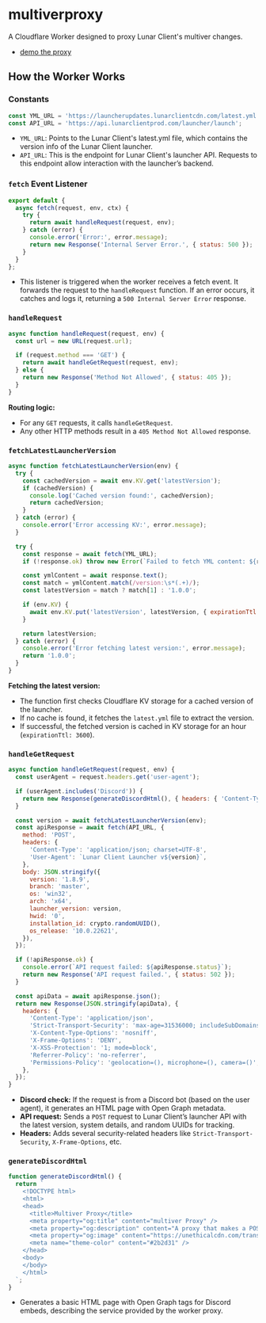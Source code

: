 # multiverproxy
A Cloudflare Worker designed to proxy Lunar Client's multiver changes.
- [demo the proxy](https://multiverproxy.unethical.team)

## How the Worker Works
### Constants

```javascript
const YML_URL = 'https://launcherupdates.lunarclientcdn.com/latest.yml';
const API_URL = 'https://api.lunarclientprod.com/launcher/launch';
```

- `YML_URL`: Points to the Lunar Client's latest.yml file, which contains the version info of the Lunar Client launcher.
- `API_URL`: This is the endpoint for Lunar Client's launcher API. Requests to this endpoint allow interaction with the launcher’s backend.

### `fetch` Event Listener

```javascript
export default {
  async fetch(request, env, ctx) {
    try {
      return await handleRequest(request, env);
    } catch (error) {
      console.error('Error:', error.message);
      return new Response('Internal Server Error.', { status: 500 });
    }
  }
};
```

- This listener is triggered when the worker receives a fetch event. It forwards the request to the `handleRequest` function. If an error occurs, it catches and logs it, returning a `500 Internal Server Error` response.

### `handleRequest`

```javascript
async function handleRequest(request, env) {
  const url = new URL(request.url);

  if (request.method === 'GET') {
    return await handleGetRequest(request, env);
  } else {
    return new Response('Method Not Allowed', { status: 405 });
  }
}
```

**Routing logic:**
- For any `GET` requests, it calls `handleGetRequest`.
- Any other HTTP methods result in a `405 Method Not Allowed` response.

### `fetchLatestLauncherVersion`

```javascript
async function fetchLatestLauncherVersion(env) {
  try {
    const cachedVersion = await env.KV.get('latestVersion');
    if (cachedVersion) {
      console.log('Cached version found:', cachedVersion);
      return cachedVersion;
    }
  } catch (error) {
    console.error('Error accessing KV:', error.message);
  }

  try {
    const response = await fetch(YML_URL);
    if (!response.ok) throw new Error(`Failed to fetch YML content: ${response.status}`);

    const ymlContent = await response.text();
    const match = ymlContent.match(/version:\s*(.+)/);
    const latestVersion = match ? match[1] : '1.0.0';

    if (env.KV) {
      await env.KV.put('latestVersion', latestVersion, { expirationTtl: 3600 });
    }

    return latestVersion;
  } catch (error) {
    console.error('Error fetching latest version:', error.message);
    return '1.0.0';
  }
}
```
**Fetching the latest version:**
- The function first checks Cloudflare KV storage for a cached version of the launcher.
- If no cache is found, it fetches the `latest.yml` file to extract the version.
- If successful, the fetched version is cached in KV storage for an hour (`expirationTtl: 3600`).

### `handleGetRequest`
```javascript
async function handleGetRequest(request, env) {
  const userAgent = request.headers.get('user-agent');

  if (userAgent.includes('Discord')) {
    return new Response(generateDiscordHtml(), { headers: { 'Content-Type': 'text/html' } });
  }

  const version = await fetchLatestLauncherVersion(env);
  const apiResponse = await fetch(API_URL, {
    method: 'POST',
    headers: {
      'Content-Type': 'application/json; charset=UTF-8',
      'User-Agent': `Lunar Client Launcher v${version}`,
    },
    body: JSON.stringify({
      version: '1.8.9',
      branch: 'master',
      os: 'win32',
      arch: 'x64',
      launcher_version: version,
      hwid: '0',
      installation_id: crypto.randomUUID(),
      os_release: '10.0.22621',
    }),
  });

  if (!apiResponse.ok) {
    console.error(`API request failed: ${apiResponse.status}`);
    return new Response('API request failed.', { status: 502 });
  }

  const apiData = await apiResponse.json();
  return new Response(JSON.stringify(apiData), {
    headers: {
      'Content-Type': 'application/json',
      'Strict-Transport-Security': 'max-age=31536000; includeSubDomains; preload',
      'X-Content-Type-Options': 'nosniff',
      'X-Frame-Options': 'DENY',
      'X-XSS-Protection': '1; mode=block',
      'Referrer-Policy': 'no-referrer',
      'Permissions-Policy': 'geolocation=(), microphone=(), camera=()',
    },
  });
}
```
- **Discord check:** If the request is from a Discord bot (based on the user agent), it generates an HTML page with Open Graph metadata.
- **API request:** Sends a `POST` request to Lunar Client’s launcher API with the latest version, system details, and random UUIDs for tracking.
- **Headers:** Adds several security-related headers like `Strict-Transport-Security`, `X-Frame-Options`, etc.

### `generateDiscordHtml`
```javascript
function generateDiscordHtml() {
  return `
    <!DOCTYPE html>
    <html>
    <head>
      <title>Multiver Proxy</title>
      <meta property="og:title" content="multiver Proxy" />
      <meta property="og:description" content="A proxy that makes a POST request to Lunar Client's API for you. Made by unethical ❤️" />
      <meta property="og:image" content="https://unethicalcdn.com/transparent%20logo.png" />
      <meta name="theme-color" content="#2b2d31" />
    </head>
    <body>
    </body>
    </html>
  `;
}
```
- Generates a basic HTML page with Open Graph tags for Discord embeds, describing the service provided by the worker proxy.
